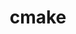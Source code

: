 ---
title: "cmake"
layout: cache
categories: [package, v0.18.1]
meta: {"versions": ["3.23.1"], "compilers": ["gcc@=7.3.1", "gcc@=7.5.0", "gcc@=8.4.0"], "oss": ["amzn2", "ubuntu18.04"], "platforms": ["linux"], "targets": ["aarch64", "graviton2", "x86_64", "x86_64_v3", "x86_64_v4"], "stacks": ["aws-ahug", "aws-ahug-aarch64", "aws-isc", "aws-isc-aarch64", "build_systems", "data-vis-sdk", "e4s", "radiuss", "root", "tutorial"], "num_specs": 7, "num_specs_by_stack": {"aws-ahug": 2, "aws-isc": 2, "root": 7, "aws-isc-aarch64": 2, "aws-ahug-aarch64": 2, "tutorial": 2, "radiuss": 1, "e4s": 1, "build_systems": 1, "data-vis-sdk": 1}}
spec_details: [{"hash": "jlqn7ghaopb2sbyxpriy5uum3w64glqu", "compiler": "gcc@=7.3.1", "versions": ["3.23.1"], "os": "amzn2", "platform": "linux", "target": "x86_64_v4", "variants": ["build_type=Release", "~doc", "+ncurses", "+ownlibs", "~qt"], "stacks": ["aws-ahug", "aws-isc", "root"], "size": "-", "tarball": "https://binaries.spack.io/releases/v0.18.1/build_cache/linux-amzn2-x86_64_v4/gcc-7.3.1/cmake-3.23.1/linux-amzn2-x86_64_v4-gcc-7.3.1-cmake-3.23.1-jlqn7ghaopb2sbyxpriy5uum3w64glqu.spack"}, {"hash": "bmwneljmso6eedd73gw5wjjxnfe5vs4x", "compiler": "gcc@=7.3.1", "versions": ["3.23.1"], "os": "amzn2", "platform": "linux", "target": "graviton2", "variants": ["build_type=Release", "~doc", "+ncurses", "+ownlibs", "~qt"], "stacks": ["aws-isc-aarch64", "root", "aws-ahug-aarch64"], "size": "-", "tarball": "https://binaries.spack.io/releases/v0.18.1/build_cache/linux-amzn2-graviton2/gcc-7.3.1/cmake-3.23.1/linux-amzn2-graviton2-gcc-7.3.1-cmake-3.23.1-bmwneljmso6eedd73gw5wjjxnfe5vs4x.spack"}, {"hash": "tulqz4nxor764kgeij23tfap4ddgpgvh", "compiler": "gcc@=7.5.0", "versions": ["3.23.1"], "os": "ubuntu18.04", "platform": "linux", "target": "x86_64", "variants": ["build_type=Release", "~doc", "+ncurses", "+ownlibs", "~qt"], "stacks": ["tutorial", "radiuss", "root", "e4s", "build_systems"], "size": "-", "tarball": "https://binaries.spack.io/releases/v0.18.1/build_cache/linux-ubuntu18.04-x86_64/gcc-7.5.0/cmake-3.23.1/linux-ubuntu18.04-x86_64-gcc-7.5.0-cmake-3.23.1-tulqz4nxor764kgeij23tfap4ddgpgvh.spack"}, {"hash": "l5lr7ykyecodbefv7yw56eb2ax2nfvmh", "compiler": "gcc@=7.3.1", "versions": ["3.23.1"], "os": "amzn2", "platform": "linux", "target": "x86_64_v3", "variants": ["build_type=Release", "~doc", "+ncurses", "+ownlibs", "~qt"], "stacks": ["aws-ahug", "aws-isc", "root"], "size": "-", "tarball": "https://binaries.spack.io/releases/v0.18.1/build_cache/linux-amzn2-x86_64_v3/gcc-7.3.1/cmake-3.23.1/linux-amzn2-x86_64_v3-gcc-7.3.1-cmake-3.23.1-l5lr7ykyecodbefv7yw56eb2ax2nfvmh.spack"}, {"hash": "cx4wjav3sclhuuxquyoayh775tb662eb", "compiler": "gcc@=7.3.1", "versions": ["3.23.1"], "os": "amzn2", "platform": "linux", "target": "aarch64", "variants": ["build_type=Release", "~doc", "+ncurses", "+ownlibs", "~qt"], "stacks": ["aws-isc-aarch64", "root", "aws-ahug-aarch64"], "size": "-", "tarball": "https://binaries.spack.io/releases/v0.18.1/build_cache/linux-amzn2-aarch64/gcc-7.3.1/cmake-3.23.1/linux-amzn2-aarch64-gcc-7.3.1-cmake-3.23.1-cx4wjav3sclhuuxquyoayh775tb662eb.spack"}, {"hash": "5xytpox7u2s7fijus5yvlnnwu5eark5r", "compiler": "gcc@=7.5.0", "versions": ["3.23.1"], "os": "ubuntu18.04", "platform": "linux", "target": "x86_64", "variants": ["build_type=Release", "~doc", "+ncurses", "~ownlibs", "~qt"], "stacks": ["root", "data-vis-sdk"], "size": "-", "tarball": "https://binaries.spack.io/releases/v0.18.1/build_cache/linux-ubuntu18.04-x86_64/gcc-7.5.0/cmake-3.23.1/linux-ubuntu18.04-x86_64-gcc-7.5.0-cmake-3.23.1-5xytpox7u2s7fijus5yvlnnwu5eark5r.spack"}, {"hash": "ag23oxsvzs4h25x7lugr5yr237i6hnv6", "compiler": "gcc@=8.4.0", "versions": ["3.23.1"], "os": "ubuntu18.04", "platform": "linux", "target": "x86_64", "variants": ["build_type=Release", "~doc", "+ncurses", "+ownlibs", "~qt"], "stacks": ["root", "tutorial"], "size": "-", "tarball": "https://binaries.spack.io/releases/v0.18.1/build_cache/linux-ubuntu18.04-x86_64/gcc-8.4.0/cmake-3.23.1/linux-ubuntu18.04-x86_64-gcc-8.4.0-cmake-3.23.1-ag23oxsvzs4h25x7lugr5yr237i6hnv6.spack"}]
---